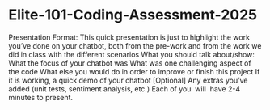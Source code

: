# Elite-101-Coding-Assessment-2025
Presentation Format:
This quick presentation is just to highlight the work you’ve done on your chatbot, both from the pre-work and from the work we did in class with the different scenarios
What you should talk about/show:
What the focus of your chatbot was
What was one challenging aspect of the code
What else you would do in order to improve or finish this project
If it is working, a quick demo of your chatbot
[Optional] Any extras you’ve added (unit tests, sentiment analysis, etc.)
Each of you  will  have 2-4 minutes to present.
